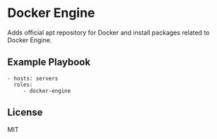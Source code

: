 Docker Engine
=========

Adds official apt repository for Docker and install packages related to Docker Engine.

Example Playbook
----------------

    - hosts: servers
      roles:
         - docker-engine

License
-------

MIT